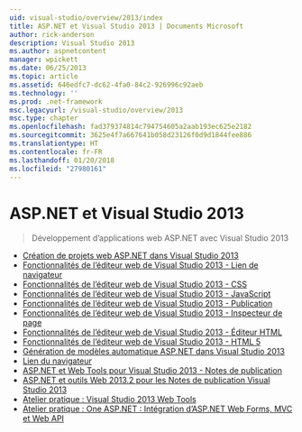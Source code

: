 ```yaml
---
uid: visual-studio/overview/2013/index
title: ASP.NET et Visual Studio 2013 | Documents Microsoft
author: rick-anderson
description: Visual Studio 2013
ms.author: aspnetcontent
manager: wpickett
ms.date: 06/25/2013
ms.topic: article
ms.assetid: 646edfc7-dc62-4fa0-84c2-926996c92aeb
ms.technology: ''
ms.prod: .net-framework
msc.legacyurl: /visual-studio/overview/2013
msc.type: chapter
ms.openlocfilehash: fad379374814c794754605a2aab193ec625e2182
ms.sourcegitcommit: 3625e4f7a667641b058d23126f0d9d1844fee886
ms.translationtype: HT
ms.contentlocale: fr-FR
ms.lasthandoff: 01/20/2018
ms.locfileid: "27980161"
---
```

<a name="aspnet-and-visual-studio-2013"></a>ASP.NET et Visual Studio 2013
====================
> Développement d’applications web ASP.NET avec Visual Studio 2013


- [Création de projets web ASP.NET dans Visual Studio 2013](creating-web-projects-in-visual-studio.md)
- [Fonctionnalités de l’éditeur web de Visual Studio 2013 - Lien de navigateur](visual-studio-2013-web-editor-features-browser-link.md)
- [Fonctionnalités de l’éditeur web de Visual Studio 2013 - CSS](visual-studio-2013-web-editor-features-css.md)
- [Fonctionnalités de l’éditeur web de Visual Studio 2013 - JavaScript](visual-studio-2013-web-editor-features-javascript.md)
- [Fonctionnalités de l’éditeur web de Visual Studio 2013 - Publication](visual-studio-2013-web-editor-features-publishing.md)
- [Fonctionnalités de l’éditeur web de Visual Studio 2013 - Inspecteur de page](visual-studio-2013-web-editor-features-page-inspector.md)
- [Fonctionnalités de l’éditeur web de Visual Studio 2013 - Éditeur HTML](visual-studio-2013-web-editor-features-html-editor.md)
- [Fonctionnalités de l’éditeur web de Visual Studio 2013 - HTML 5](visual-studio-2013-web-editor-features-html5.md)
- [Génération de modèles automatique ASP.NET dans Visual Studio 2013](aspnet-scaffolding-overview.md)
- [Lien du navigateur](using-browser-link.md)
- [ASP.NET et Web Tools pour Visual Studio 2013 - Notes de publication](release-notes.md)
- [ASP.NET et outils Web 2013.2 pour les Notes de publication Visual Studio 2013](aspnet-and-web-tools-20132-preview-for-visual-studio-2013-release-notes.md)
- [Atelier pratique : Visual Studio 2013 Web Tools](visual-studio-2013-web-tools.md)
- [Atelier pratique : One ASP.NET : Intégration d’ASP.NET Web Forms, MVC et Web API](one-aspnet-integrating-aspnet-web-forms-mvc-and-web-api.md)

